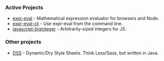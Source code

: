 ### Active Projects
- [expr-eval](https://github.com/silentmatt/expr-eval) - Mathematical expression evaluator for browsers and Node.
- [expr-eval-cli](https://github.com/silentmatt/expr-eval-cli) - Use expr-eval from the command line.
- [javascript-biginteger](https://github.com/silentmatt/javascript-biginteger) - Arbitrarily-sized integers for JS.

### Other projects
- [DSS](https://github.com/silentmatt/dss) - Dynamic/Dry Style Sheets. Think Less/Sass, but written in Java.
